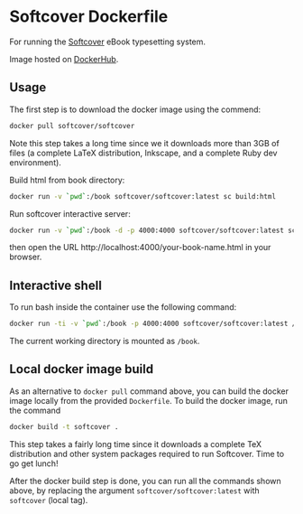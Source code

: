 # Softcover Dockerfile

For running the [Softcover](https://github.com/softcover/softcover) eBook typesetting system.

Image hosted on [DockerHub](https://hub.docker.com/r/softcover/softcover).


## Usage

The first step is to download the docker image using the commend:
```bash
docker pull softcover/softcover
```
Note this step takes a long time since we it downloads more than 3GB of files
(a complete LaTeX distribution, Inkscape, and a complete Ruby dev environment).


Build html from book directory:
```bash
docker run -v `pwd`:/book softcover/softcover:latest sc build:html
```

Run softcover interactive server:
```bash
docker run -v `pwd`:/book -d -p 4000:4000 softcover/softcover:latest sc server
```
then open the URL http://localhost:4000/your-book-name.html in your browser.



## Interactive shell

To run bash inside the container use the following command:
```bash
docker run -ti -v `pwd`:/book -p 4000:4000 softcover/softcover:latest /bin/bash
```
The current working directory is mounted as `/book`.



## Local docker image build

As an alternative to `docker pull` command above, you can build the docker image
locally from the provided `Dockerfile`. To build the docker image, run the command
```bash
docker build -t softcover .
```
This step takes a fairly long time since it downloads a complete TeX distribution
and other system packages required to run Softcover. Time to go get lunch!

After the docker build step is done, you can run all the commands shown above,
by replacing the argument `softcover/softcover:latest` with `softcover` (local tag).

